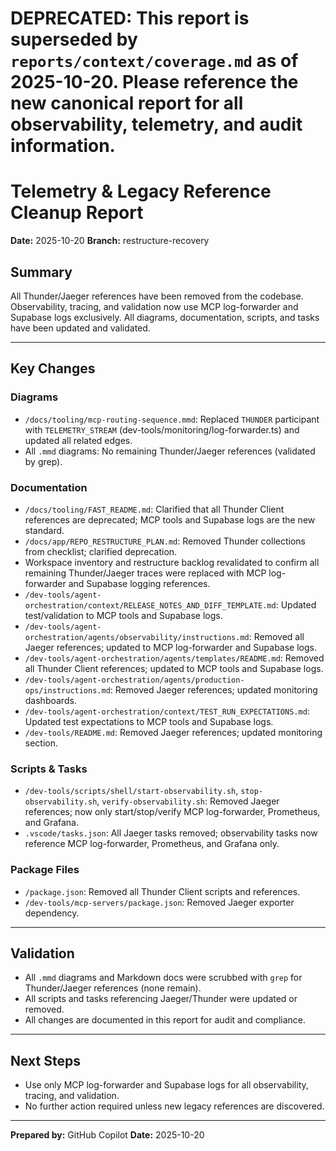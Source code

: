 # DEPRECATED: This report is superseded by `reports/context/coverage.md` as of 2025-10-20. Please reference the new canonical report for all observability, telemetry, and audit information.

# Telemetry & Legacy Reference Cleanup Report

**Date:** 2025-10-20
**Branch:** restructure-recovery

## Summary

All Thunder/Jaeger references have been removed from the codebase. Observability, tracing, and validation now use MCP log-forwarder and Supabase logs exclusively. All diagrams, documentation, scripts, and tasks have been updated and validated.

---

## Key Changes

### Diagrams

- `/docs/tooling/mcp-routing-sequence.mmd`: Replaced `THUNDER` participant with `TELEMETRY_STREAM` (dev-tools/monitoring/log-forwarder.ts) and updated all related edges.
- All `.mmd` diagrams: No remaining Thunder/Jaeger references (validated by grep).

### Documentation

- `/docs/tooling/FAST_README.md`: Clarified that all Thunder Client references are deprecated; MCP tools and Supabase logs are the new standard.
- `/docs/app/REPO_RESTRUCTURE_PLAN.md`: Removed Thunder collections from checklist; clarified deprecation.
- Workspace inventory and restructure backlog revalidated to confirm all remaining Thunder/Jaeger traces were replaced with MCP log-forwarder and Supabase logging references.
- `/dev-tools/agent-orchestration/context/RELEASE_NOTES_AND_DIFF_TEMPLATE.md`: Updated test/validation to MCP tools and Supabase logs.
- `/dev-tools/agent-orchestration/agents/observability/instructions.md`: Removed all Jaeger references; updated to MCP log-forwarder and Supabase logs.
- `/dev-tools/agent-orchestration/agents/templates/README.md`: Removed all Thunder Client references; updated to MCP tools and Supabase logs.
- `/dev-tools/agent-orchestration/agents/production-ops/instructions.md`: Removed Jaeger references; updated monitoring dashboards.
- `/dev-tools/agent-orchestration/context/TEST_RUN_EXPECTATIONS.md`: Updated test expectations to MCP tools and Supabase logs.
- `/dev-tools/README.md`: Removed Jaeger references; updated monitoring section.

### Scripts & Tasks

- `/dev-tools/scripts/shell/start-observability.sh`, `stop-observability.sh`, `verify-observability.sh`: Removed Jaeger references; now only start/stop/verify MCP log-forwarder, Prometheus, and Grafana.
- `.vscode/tasks.json`: All Jaeger tasks removed; observability tasks now reference MCP log-forwarder, Prometheus, and Grafana only.

### Package Files

- `/package.json`: Removed all Thunder Client scripts and references.
- `/dev-tools/mcp-servers/package.json`: Removed Jaeger exporter dependency.

---

## Validation

- All `.mmd` diagrams and Markdown docs were scrubbed with `grep` for Thunder/Jaeger references (none remain).
- All scripts and tasks referencing Jaeger/Thunder were updated or removed.
- All changes are documented in this report for audit and compliance.

---

## Next Steps

- Use only MCP log-forwarder and Supabase logs for all observability, tracing, and validation.
- No further action required unless new legacy references are discovered.

---

**Prepared by:** GitHub Copilot
**Date:** 2025-10-20
